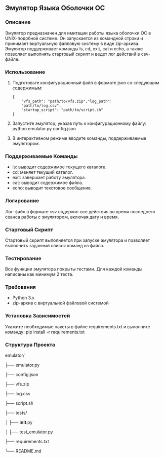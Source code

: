 ## Эмулятор Языка Оболочки ОС

### Описание

Эмулятор предназначен для имитации работы языка оболочки ОС в UNIX-подобной системе. Он запускается из командной строки и принимает виртуальную файловую систему в виде zip-архива. Эмулятор поддерживает команды ls, cd, exit, cat и echo, а также позволяет выполнять стартовый скрипт и ведет лог действий в csv-файле.

### Использование

1. Подготовьте конфигурационный файл в формате json со следующим содержимым:


       {
           "vfs_path": "path/to/vfs.zip","log_path":
           "path/to/log.csv",
           "startup_script": "path/to/script.sh"
       }

3. Запустите эмулятор, указав путь к конфигурационному файлу:
python emulator.py config.json

4. В интерактивном режиме вводите команды, поддерживаемые эмулятором.

### Поддерживаемые Команды

* ls: выводит содержимое текущего каталога.
* cd: меняет текущий каталог.
* exit: завершает работу эмулятора.
* cat: выводит содержимое файла.
* echo: выводит текстовое сообщение.

### Логирование

Лог-файл в формате csv содержит все действия во время последнего сеанса работы с эмулятором, включая дату и время.

### Стартовый Скрипт

Стартовый скрипт выполняется при запуске эмулятора и позволяет выполнить заданный список команд из файла.

### Тестирование

Все функции эмулятора покрыты тестами. Для каждой команды написаны как минимум 2 теста.

### Требования

* Python 3.x
* zip-архив с виртуальной файловой системой

### Установка Зависимостей

Укажите необходимые пакеты в файле requirements.txt и выполните команду:
pip install -r requirements.txt


### Структура Проекта

emulator/

├── emulator.py

├── config.json

├── vfs.zip

├── log.csv

├── script.sh

├── tests/

│   ├── __init__.py

│   ├── test_emulator.py

├── requirements.txt

└── README.md
